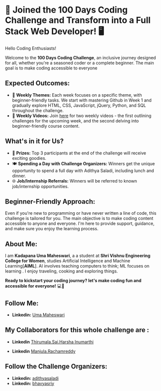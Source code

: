 
# 🚀 Joined the 100 Days Coding Challenge and Transform into a Full Stack Web Developer! 🖥️

Hello Coding Enthusiasts!

Welcome to the **100 Days Coding Challenge**, an inclusive journey designed for all, whether you're a seasoned coder or a complete beginner. The main goal is to make coding accessible to everyone
## Expected Outcomes:

- 📅 **Weekly Themes:** Each week focuses on a specific theme, with beginner-friendly tasks. We start with mastering Github in Week 1 and gradually explore HTML, CSS, JavaScript, jQuery, Python, and SQL throughout the challenge.
- 🎥 **Weekly Videos:** Join [here](https://www.youtube.com/@Code.with.aadi79) for two weekly videos - the first outlining challenges for the upcoming week, and the second delving into beginner-friendly course content.

## What's in it for Us?

- 🎁 **Prizes:** Top 3 participants at the end of the challenge will receive exciting goodies.
- 🍽️ **Spending a Day with Challenge Organizers:** Winners get the unique opportunity to spend a full day with Adithya Saladi, including lunch and dinner.
- 🌐 **Job/Internship Referrals:** Winners will be referred to known job/internship opportunities.

## Beginner-Friendly Approach:

Even if you're new to programming or have never written a line of code, this challenge is tailored for you. The main objective is to make coding content accessible to anyone and everyone. I'm here to provide support, guidance, and make sure you enjoy the learning process.

## About Me:

I am **Kadapana Uma Maheswari**, a  a student at **Shri Vishnu Engineering College for Women**, studies Artificial Intelligence and Machine Learning[**AIML**]. AI involves teaching computers to think; ML focuses on learning . I enjoy traveling, cooking and exploring things.

**Ready to kickstart your coding journey? let's make coding fun and accessible for everyone!** 💻🚀

## Follow Me:

- **Linkedin:** [Uma Maheswari](https://www.linkedin.com/in/uma-maheswari-090b25267/)

## My Collaborators for this whole challenge are :

- **Linkedin** [Thirumala.Sai.Harsha Inumarthi](https://www.linkedin.com/in/saiharsha3377/)

- **Linkedin** [Manjula.Rachamreddy](https://www.linkedin.com/in/manjula-rachamreddy-182001255/)

## Follow the Challenge Organizers:
- **Linkedin:** [adithyasaladi](https://www.linkedin.com/in/adithyasaladi/)
- **Linkedin:** [bhavyasriy](https://www.linkedin.com/in/bhavyasriy/)

